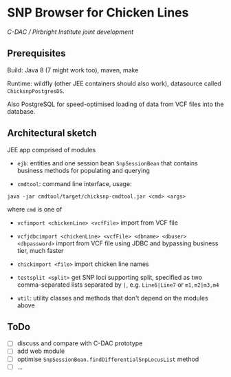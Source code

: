 # SNP Browser for Chicken Lines

_C-DAC / Pirbright Institute joint development_


## Prerequisites

Build: Java 8 (7 might work too), maven, make

Runtime: wildfly (other JEE containers should also work), datasource
called `ChicksnpPostgresDS`.

Also PostgreSQL for speed-optimised loading of data from VCF files
into the database.


## Architectural sketch

JEE app comprised of modules

* `ejb`: entities and one session bean `SnpSessionBean` that contains
business methods for populating and querying

* `cmdtool`: command line interface, usage:
```
java -jar cmdtool/target/chicksnp-cmdtool.jar <cmd> <args>
```
where `cmd` is one of
  * `vcfimport <chickenLine> <vcfFile>` import from VCF file
  * `vcfjdbcimport <chickenLine> <vcfFile> <dbname> <dbuser> <dbpassword>` import from VCF file using JDBC and bypassing business tier, much faster
  * `chickimport <file>` import chicken line names
  * `testsplit <split>` get SNP loci supporting split, specified as
    two comma-separated lists separated by `|`, e.g. `Line6|Line7` or
    `m1,m2|m3,m4`

* `util`: utility classes and methods that don't depend on the modules
  above


## ToDo

* [ ] discuss and compare with C-DAC prototype
* [ ] add web module
* [ ] optimise `SnpSessionBean.findDifferentialSnpLocusList` method
* [ ] ...
